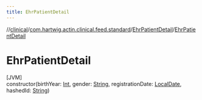 ```yaml
---
title: EhrPatientDetail
---
```

//[clinical](../../../index.html)/[com.hartwig.actin.clinical.feed.standard](../index.html)/[EhrPatientDetail](index.html)/[EhrPatientDetail](-ehr-patient-detail.html)



# EhrPatientDetail



[JVM]\
constructor(birthYear: [Int](https://kotlinlang.org/api/latest/jvm/stdlib/kotlin/-int/index.html), gender: [String](https://kotlinlang.org/api/latest/jvm/stdlib/kotlin/-string/index.html), registrationDate: [LocalDate](https://docs.oracle.com/javase/8/docs/api/java/time/LocalDate.html), hashedId: [String](https://kotlinlang.org/api/latest/jvm/stdlib/kotlin/-string/index.html))




